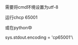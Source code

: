 需要将cmd环境设置为utf-8
<div>

运行chcp 65001

</div>

<div>

或在python中

</div>

<div>

sys.stdout.encoding = 'cp65001'\

</div>
